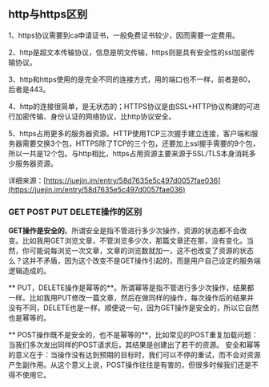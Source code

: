 ## http与https区别

1、https协议需要到ca申请证书，一般免费证书较少，因而需要一定费用。

2、http是超文本传输协议，信息是明文传输，https则是具有安全性的ssl加密传输协议。

3、http和https使用的是完全不同的连接方式，用的端口也不一样，前者是80，后者是443。

4、http的连接很简单，是无状态的；HTTPS协议是由SSL+HTTP协议构建的可进行加密传输、身份认证的网络协议，比http协议安全。

5、https占用更多的服务器资源。HTTP使用TCP三次握手建立连接，客户端和服务器需要交换3个包，HTTPS除了TCP的三个包，还要加上ssl握手需要的9个包，所以一共是12个包。与http相比，https占用资源主要来源于SSL/TLS本身消耗多少服务器资源。

详细来源：[https://juejin.im/entry/58d7635e5c497d0057fae036](https://juejin.im/entry/58d7635e5c497d0057fae036)

### GET POST PUT DELETE操作的区别

**GET操作是安全的**。所谓安全是指不管进行多少次操作，资源的状态都不会改变。比如我用GET浏览文章，不管浏览多少次，那篇文章还在那，没有变化。当然，你可能说每浏览一次文章，文章的浏览数就加一，这不也改变了资源的状态么？这并不矛盾，因为这个改变不是GET操作引起的，而是用户自己设定的服务端逻辑造成的。

** PUT，DELETE操作是幂等的**。所谓幂等是指不管进行多少次操作，结果都一样。比如我用PUT修改一篇文章，然后在做同样的操作，每次操作后的结果并没有不同，DELETE也是一样。顺便说一句，因为GET操作是安全的，所以它自然也是幂等的。

** POST操作既不是安全的，也不是幂等的**，比如常见的POST重复加载问题：当我们多次发出同样的POST请求后，其结果是创建出了若干的资源。
安全和幂等的意义在于：当操作没有达到预期的目标时，我们可以不停的重试，而不会对资源产生副作用。从这个意义上说，POST操作往往是有害的，但很多时候我们还是不得不使用它。





